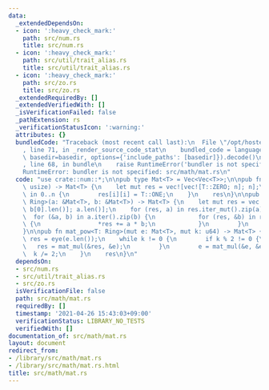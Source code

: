 ```yaml
---
data:
  _extendedDependsOn:
  - icon: ':heavy_check_mark:'
    path: src/num.rs
    title: src/num.rs
  - icon: ':heavy_check_mark:'
    path: src/util/trait_alias.rs
    title: src/util/trait_alias.rs
  - icon: ':heavy_check_mark:'
    path: src/zo.rs
    title: src/zo.rs
  _extendedRequiredBy: []
  _extendedVerifiedWith: []
  _isVerificationFailed: false
  _pathExtension: rs
  _verificationStatusIcon: ':warning:'
  attributes: {}
  bundledCode: "Traceback (most recent call last):\n  File \"/opt/hostedtoolcache/Python/3.9.5/x64/lib/python3.9/site-packages/onlinejudge_verify/documentation/build.py\"\
    , line 71, in _render_source_code_stat\n    bundled_code = language.bundle(stat.path,\
    \ basedir=basedir, options={'include_paths': [basedir]}).decode()\n  File \"/opt/hostedtoolcache/Python/3.9.5/x64/lib/python3.9/site-packages/onlinejudge_verify/languages/user_defined.py\"\
    , line 68, in bundle\n    raise RuntimeError('bundler is not specified: {}'.format(path.as_posix()))\n\
    RuntimeError: bundler is not specified: src/math/mat.rs\n"
  code: "use crate::num::*;\n\npub type Mat<T> = Vec<Vec<T>>;\n\npub fn eye<T: Ring>(n:\
    \ usize) -> Mat<T> {\n    let mut res = vec![vec![T::ZERO; n]; n];\n    for i\
    \ in 0..n {\n        res[i][i] = T::ONE;\n    }\n    res\n}\n\npub fn mat_mul<T:\
    \ Ring>(a: &Mat<T>, b: &Mat<T>) -> Mat<T> {\n    let mut res = vec![vec![T::ZERO;\
    \ b[0].len()]; a.len()];\n    for (res, a) in res.iter_mut().zip(a) {\n      \
    \  for (&a, b) in a.iter().zip(b) {\n            for (res, &b) in res.iter_mut().zip(b)\
    \ {\n                *res += a * b;\n            }\n        }\n    }\n    res\n\
    }\n\npub fn mat_pow<T: Ring>(mut e: Mat<T>, mut k: u64) -> Mat<T> {\n    let mut\
    \ res = eye(e.len());\n    while k != 0 {\n        if k % 2 != 0 {\n         \
    \   res = mat_mul(&res, &e);\n        }\n        e = mat_mul(&e, &e);\n      \
    \  k /= 2;\n    }\n    res\n}\n"
  dependsOn:
  - src/num.rs
  - src/util/trait_alias.rs
  - src/zo.rs
  isVerificationFile: false
  path: src/math/mat.rs
  requiredBy: []
  timestamp: '2021-04-26 15:43:03+09:00'
  verificationStatus: LIBRARY_NO_TESTS
  verifiedWith: []
documentation_of: src/math/mat.rs
layout: document
redirect_from:
- /library/src/math/mat.rs
- /library/src/math/mat.rs.html
title: src/math/mat.rs
---
```

